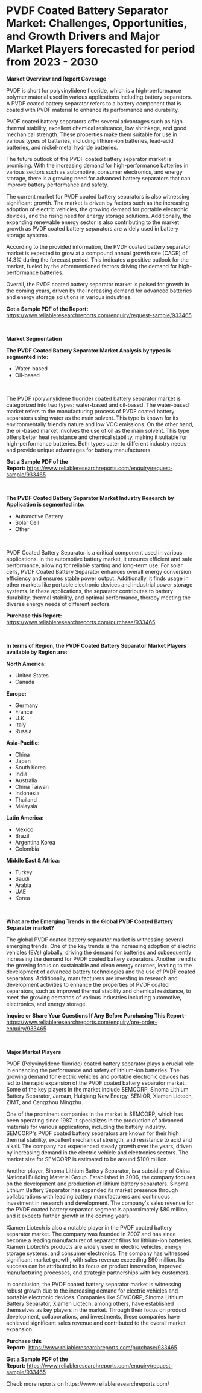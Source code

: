 <p><h1>PVDF Coated Battery Separator Market: Challenges, Opportunities, and Growth Drivers and Major Market Players forecasted for period from 2023 - 2030</h1></p><p><strong>Market Overview and Report Coverage</strong></p>
<p><p>PVDF is short for polyvinylidene fluoride, which is a high-performance polymer material used in various applications including battery separators. A PVDF coated battery separator refers to a battery component that is coated with PVDF material to enhance its performance and durability.</p><p>PVDF coated battery separators offer several advantages such as high thermal stability, excellent chemical resistance, low shrinkage, and good mechanical strength. These properties make them suitable for use in various types of batteries, including lithium-ion batteries, lead-acid batteries, and nickel-metal hydride batteries.</p><p>The future outlook of the PVDF coated battery separator market is promising. With the increasing demand for high-performance batteries in various sectors such as automotive, consumer electronics, and energy storage, there is a growing need for advanced battery separators that can improve battery performance and safety.</p><p>The current market for PVDF coated battery separators is also witnessing significant growth. The market is driven by factors such as the increasing adoption of electric vehicles, the growing demand for portable electronic devices, and the rising need for energy storage solutions. Additionally, the expanding renewable energy sector is also contributing to the market growth as PVDF coated battery separators are widely used in battery storage systems.</p><p>According to the provided information, the PVDF coated battery separator market is expected to grow at a compound annual growth rate (CAGR) of 14.3% during the forecast period. This indicates a positive outlook for the market, fueled by the aforementioned factors driving the demand for high-performance batteries.</p><p>Overall, the PVDF coated battery separator market is poised for growth in the coming years, driven by the increasing demand for advanced batteries and energy storage solutions in various industries.</p></p>
<p><strong>Get a Sample PDF of the Report:</strong> <a href="https://www.reliableresearchreports.com/enquiry/request-sample/933465">https://www.reliableresearchreports.com/enquiry/request-sample/933465</a></p>
<p>&nbsp;</p>
<p><strong>Market Segmentation</strong></p>
<p><strong>The PVDF Coated Battery Separator Market Analysis by types is segmented into:</strong></p>
<p><ul><li>Water-based</li><li>Oil-based</li></ul></p>
<p>&nbsp;</p>
<p><p>The PVDF (polyvinylidene fluoride) coated battery separator market is categorized into two types: water-based and oil-based. The water-based market refers to the manufacturing process of PVDF coated battery separators using water as the main solvent. This type is known for its environmentally friendly nature and low VOC emissions. On the other hand, the oil-based market involves the use of oil as the main solvent. This type offers better heat resistance and chemical stability, making it suitable for high-performance batteries. Both types cater to different industry needs and provide unique advantages for battery manufacturers.</p></p>
<p><strong>Get a Sample PDF of the Report:</strong>&nbsp;<a href="https://www.reliableresearchreports.com/enquiry/request-sample/933465">https://www.reliableresearchreports.com/enquiry/request-sample/933465</a></p>
<p>&nbsp;</p>
<p><strong>The PVDF Coated Battery Separator Market Industry Research by Application is segmented into:</strong></p>
<p><ul><li>Automotive Battery</li><li>Solar Cell</li><li>Other</li></ul></p>
<p>&nbsp;</p>
<p><p>PVDF Coated Battery Separator is a critical component used in various applications. In the automotive battery market, it ensures efficient and safe performance, allowing for reliable starting and long-term use. For solar cells, PVDF Coated Battery Separator enhances overall energy conversion efficiency and ensures stable power output. Additionally, it finds usage in other markets like portable electronic devices and industrial power storage systems. In these applications, the separator contributes to battery durability, thermal stability, and optimal performance, thereby meeting the diverse energy needs of different sectors.</p></p>
<p><strong>Purchase this Report:</strong>&nbsp; <a href="https://www.reliableresearchreports.com/purchase/933465">https://www.reliableresearchreports.com/purchase/933465</a></p>
<p>&nbsp;</p>
<p><strong>In terms of Region, the PVDF Coated Battery Separator Market Players available by Region are:</strong></p>
<p>
    <p> <strong> North America: </strong>
        <ul>
            <li>United States</li>
            <li>Canada</li>
        </ul>
        </p> 
    <p> <strong> Europe: </strong>
        <ul>
            <li>Germany</li>
            <li>France</li>
            <li>U.K.</li>
            <li>Italy</li>
            <li>Russia</li>
        </ul>
        </p> 
    <p> <strong> Asia-Pacific: </strong>
        <ul>
            <li>China</li>
            <li>Japan</li>
            <li>South Korea</li>
            <li>India</li>
            <li>Australia</li>
            <li>China Taiwan</li>
            <li>Indonesia</li>
            <li>Thailand</li>
            <li>Malaysia</li>
        </ul>
        </p> 
    <p> <strong> Latin America: </strong>
        <ul>
            <li>Mexico</li>
            <li>Brazil</li>
            <li>Argentina Korea</li>
            <li>Colombia</li>
        </ul>
        </p> 
    <p> <strong> Middle East & Africa: </strong>
        <ul>
            <li>Turkey</li>
            <li>Saudi</li>
            <li>Arabia</li>
            <li>UAE</li>
            <li>Korea</li>
        </ul>
    </p>
    </p>
<p>&nbsp;</p>
<p><strong>What are the Emerging Trends in the Global PVDF Coated Battery Separator market?</strong></p>
<p><p>The global PVDF coated battery separator market is witnessing several emerging trends. One of the key trends is the increasing adoption of electric vehicles (EVs) globally, driving the demand for batteries and subsequently increasing the demand for PVDF coated battery separators. Another trend is the growing focus on sustainable and clean energy sources, leading to the development of advanced battery technologies and the use of PVDF coated separators. Additionally, manufacturers are investing in research and development activities to enhance the properties of PVDF coated separators, such as improved thermal stability and chemical resistance, to meet the growing demands of various industries including automotive, electronics, and energy storage.</p></p>
<p><strong>Inquire or Share Your Questions If Any Before Purchasing This Report</strong>- <a href="https://www.reliableresearchreports.com/enquiry/pre-order-enquiry/933465">https://www.reliableresearchreports.com/enquiry/pre-order-enquiry/933465</a></p>
<p>&nbsp;</p>
<p><strong>Major Market Players</strong></p>
<p><p>PVDF (Polyvinylidene fluoride) coated battery separator plays a crucial role in enhancing the performance and safety of lithium-ion batteries. The growing demand for electric vehicles and portable electronic devices has led to the rapid expansion of the PVDF coated battery separator market. Some of the key players in the market include SEMCORP, Sinoma Lithium Battery Separator, Jansun, Huiqiang New Energy, SENIOR, Xiamen Liotech, ZIMT, and Cangzhou Mingzhu.</p><p>One of the prominent companies in the market is SEMCORP, which has been operating since 1987. It specializes in the production of advanced materials for various applications, including the battery industry. SEMCORP's PVDF coated battery separators are known for their high thermal stability, excellent mechanical strength, and resistance to acid and alkali. The company has experienced steady growth over the years, driven by increasing demand in the electric vehicle and electronics sectors. The market size for SEMCORP is estimated to be around $100 million.</p><p>Another player, Sinoma Lithium Battery Separator, is a subsidiary of China National Building Material Group. Established in 2006, the company focuses on the development and production of lithium battery separators. Sinoma Lithium Battery Separator has expanded its market presence through collaborations with leading battery manufacturers and continuous investment in research and development. The company's sales revenue for the PVDF coated battery separator segment is approximately $80 million, and it expects further growth in the coming years.</p><p>Xiamen Liotech is also a notable player in the PVDF coated battery separator market. The company was founded in 2007 and has since become a leading manufacturer of separator films for lithium-ion batteries. Xiamen Liotech's products are widely used in electric vehicles, energy storage systems, and consumer electronics. The company has witnessed significant market growth, with sales revenue exceeding $60 million. Its success can be attributed to its focus on product innovation, improved manufacturing processes, and strategic partnerships with key customers.</p><p>In conclusion, the PVDF coated battery separator market is witnessing robust growth due to the increasing demand for electric vehicles and portable electronic devices. Companies like SEMCORP, Sinoma Lithium Battery Separator, Xiamen Liotech, among others, have established themselves as key players in the market. Through their focus on product development, collaborations, and investments, these companies have achieved significant sales revenue and contributed to the overall market expansion.</p></p>
<p><strong>Purchase this Report:</strong>&nbsp;&nbsp;<a href="https://www.reliableresearchreports.com/purchase/933465">https://www.reliableresearchreports.com/purchase/933465</a></p>
<p></p>
<p><strong>Get a Sample PDF of the Report:</strong>&nbsp;<a href="https://www.reliableresearchreports.com/enquiry/request-sample/933465">https://www.reliableresearchreports.com/enquiry/request-sample/933465</a></p>
<p>Check more reports on https://www.reliableresearchreports.com/</p>